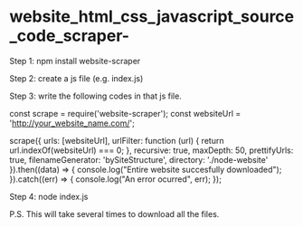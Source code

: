# website_html_css_javascript_source_code_scraper-

Step 1:
npm install website-scraper

Step 2:
create a js file (e.g. index.js)

Step 3:
write the following codes in that js file.

  const scrape = require('website-scraper');
  const websiteUrl = 'http://your_website_name.com/';

  scrape({
      urls: [websiteUrl],
      urlFilter: function (url) {
          return url.indexOf(websiteUrl) === 0;
      },
      recursive: true,
      maxDepth: 50,
      prettifyUrls: true,
      filenameGenerator: 'bySiteStructure',
      directory: './node-website'
  }).then((data) => {
      console.log("Entire website succesfully downloaded");
  }).catch((err) => {
      console.log("An error ocurred", err);
  });
  
  Step 4:
  node index.js

P.S. This will take several times to download all the files.
